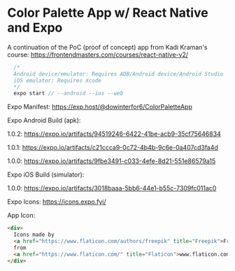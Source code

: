 # Color Palette App w/ React Native and Expo

A continuation of the PoC (proof of concept) app from Kadi Kraman's course: https://frontendmasters.com/courses/react-native-v2/

```Javascript
  /*
  Android device/emulator: Requires ADB/Android device/Android Studio
  iOS emulator: Requires Xcode
  */
  expo start // --android --ios --web
```

Expo Manifest: https://exp.host/@dowinterfor6/ColorPaletteApp

Expo Android Build (apk): 

1.0.2: https://expo.io/artifacts/94519246-6422-41be-acb9-35cf75646834

1.0.1: https://expo.io/artifacts/c21ccca9-0c72-4b4b-9c6e-0a407cd3fa4d

1.0.0: https://expo.io/artifacts/9fbe3491-c033-4efe-8d21-551e86579a15


Expo iOS Build (simulator): 

1.0.0: https://expo.io/artifacts/3018baaa-5bb6-44e1-b55c-7309fc011ac0

Expo Icons: https://icons.expo.fyi/

App Icon: 
```HTML
<div>
  Icons made by 
  <a href="https://www.flaticon.com/authors/freepik" title="Freepik">Freepik</a> 
  from
  <a href="https://www.flaticon.com/" title="Flaticon">www.flaticon.com</a>
</div>
```